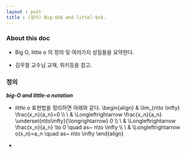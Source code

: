 ```yaml
---
layout : post 
title : (정리) Big-$O$ and littel-$o$. 
---
```


### About this doc

- Big O, little o 의 정의 및 여러가지 성질들을 요약한다. 

- 김우철 교수님 교재, 위키등을 참고. 

### 정의 

***big-$O$ and little-$o$ notation*** 

- *little $o$* 표현법을 정리하면 아래와 같다. 
\begin{align}
& \lim_{n\to \infty} \frac{x_n}{a_n}=0 \\\\ \\
& \Longleftrightarrow \frac{x_n}{a_n} \underset{n\to\infty}{\longrightarrow} 0 \\\\ \\
& \Longleftrightarrow \frac{x_n}{a_n} \to 0 \quad as~ n\to \infty \\\\ \\
& \Longleftrightarrow o(x_n)=a_n \quad as~ n\to \infty 
\end{align}

- 